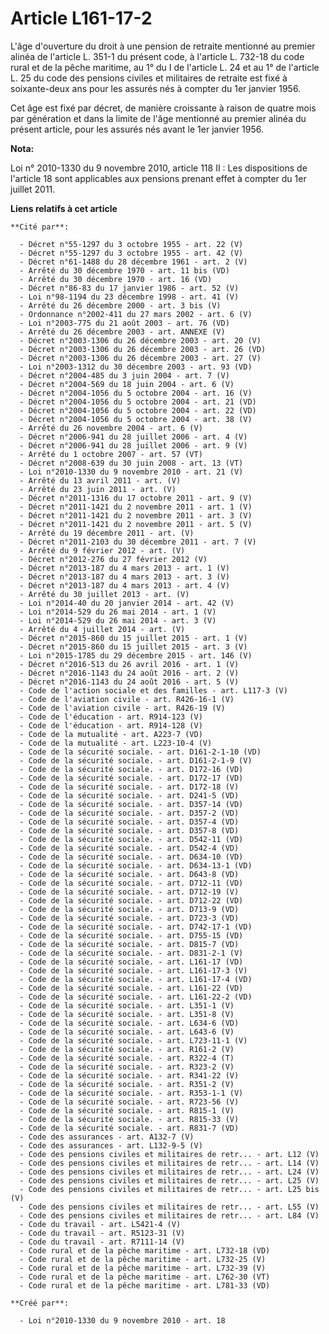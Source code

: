 # Article L161-17-2

L'âge d'ouverture du droit à une pension de retraite mentionné au premier alinéa de l'article L. 351-1 du présent code, à
l'article L. 732-18 du code rural et de la pêche maritime, au 1° du I de l'article L. 24 et au 1° de l'article L. 25 du code
des pensions civiles et militaires de retraite est fixé à soixante-deux ans pour les assurés nés à compter du 1er janvier
1956. 

Cet âge est fixé par décret, de manière croissante à raison de quatre mois par génération et dans la limite de l'âge
mentionné au premier alinéa du présent article, pour les assurés nés avant le 1er janvier 1956.

**Nota:**

Loi n° 2010-1330 du 9 novembre 2010, article 118 II : Les dispositions de l'article 18 sont applicables aux pensions prenant
effet à compter du 1er juillet 2011.

**Liens relatifs à cet article**

	**Cité par**:

	  - Décret n°55-1297 du 3 octobre 1955 - art. 22 (V)
	  - Décret n°55-1297 du 3 octobre 1955 - art. 42 (V)
	  - Décret n°61-1488 du 28 décembre 1961 - art. 2 (V)
	  - Arrêté du 30 décembre 1970 - art. 11 bis (VD)
	  - Arrêté du 30 décembre 1970 - art. 16 (VD)
	  - Décret n°86-83 du 17 janvier 1986 - art. 52 (V)
	  - Loi n°98-1194 du 23 décembre 1998 - art. 41 (V)
	  - Arrêté du 26 décembre 2000 - art. 3 bis (V)
	  - Ordonnance n°2002-411 du 27 mars 2002 - art. 6 (V)
	  - Loi n°2003-775 du 21 août 2003 - art. 76 (VD)
	  - Arrêté du 26 décembre 2003 - art. ANNEXE (V)
	  - Décret n°2003-1306 du 26 décembre 2003 - art. 20 (V)
	  - Décret n°2003-1306 du 26 décembre 2003 - art. 26 (VD)
	  - Décret n°2003-1306 du 26 décembre 2003 - art. 27 (V)
	  - Loi n°2003-1312 du 30 décembre 2003 - art. 93 (VD)
	  - Décret n°2004-485 du 3 juin 2004 - art. 7 (V)
	  - Décret n°2004-569 du 18 juin 2004 - art. 6 (V)
	  - Décret n°2004-1056 du 5 octobre 2004 - art. 16 (V)
	  - Décret n°2004-1056 du 5 octobre 2004 - art. 21 (VD)
	  - Décret n°2004-1056 du 5 octobre 2004 - art. 22 (VD)
	  - Décret n°2004-1056 du 5 octobre 2004 - art. 38 (V)
	  - Arrêté du 26 novembre 2004 - art. 6 (V)
	  - Décret n°2006-941 du 28 juillet 2006 - art. 4 (V)
	  - Décret n°2006-941 du 28 juillet 2006 - art. 9 (V)
	  - Arrêté du 1 octobre 2007 - art. 57 (VT)
	  - Décret n°2008-639 du 30 juin 2008 - art. 13 (VT)
	  - Loi n°2010-1330 du 9 novembre 2010 - art. 21 (V)
	  - Arrêté du 13 avril 2011 - art. (V)
	  - Arrêté du 23 juin 2011 - art. (V)
	  - Décret n°2011-1316 du 17 octobre 2011 - art. 9 (V)
	  - Décret n°2011-1421 du 2 novembre 2011 - art. 1 (V)
	  - Décret n°2011-1421 du 2 novembre 2011 - art. 3 (V)
	  - Décret n°2011-1421 du 2 novembre 2011 - art. 5 (V)
	  - Arrêté du 19 décembre 2011 - art. (V)
	  - Décret n°2011-2103 du 30 décembre 2011 - art. 7 (V)
	  - Arrêté du 9 février 2012 - art. (V)
	  - Décret n°2012-276 du 27 février 2012 (V)
	  - Décret n°2013-187 du 4 mars 2013 - art. 1 (V)
	  - Décret n°2013-187 du 4 mars 2013 - art. 3 (V)
	  - Décret n°2013-187 du 4 mars 2013 - art. 4 (V)
	  - Arrêté du 30 juillet 2013 - art. (V)
	  - Loi n°2014-40 du 20 janvier 2014 - art. 42 (V)
	  - Loi n°2014-529 du 26 mai 2014 - art. 1 (V)
	  - Loi n°2014-529 du 26 mai 2014 - art. 3 (V)
	  - Arrêté du 4 juillet 2014 - art. (V)
	  - Décret n°2015-860 du 15 juillet 2015 - art. 1 (V)
	  - Décret n°2015-860 du 15 juillet 2015 - art. 3 (V)
	  - Loi n°2015-1785 du 29 décembre 2015 - art. 146 (V)
	  - Décret n°2016-513 du 26 avril 2016 - art. 1 (V)
	  - Décret n°2016-1143 du 24 août 2016 - art. 2 (V)
	  - Décret n°2016-1143 du 24 août 2016 - art. 5 (V)
	  - Code de l'action sociale et des familles - art. L117-3 (V)
	  - Code de l'aviation civile - art. R426-16-1 (V)
	  - Code de l'aviation civile - art. R426-19 (V)
	  - Code de l'éducation - art. R914-123 (V)
	  - Code de l'éducation - art. R914-128 (V)
	  - Code de la mutualité - art. A223-7 (VD)
	  - Code de la mutualité - art. L223-10-4 (V)
	  - Code de la sécurité sociale. - art. D161-2-1-10 (VD)
	  - Code de la sécurité sociale. - art. D161-2-1-9 (V)
	  - Code de la sécurité sociale. - art. D172-16 (VD)
	  - Code de la sécurité sociale. - art. D172-17 (VD)
	  - Code de la sécurité sociale. - art. D172-18 (V)
	  - Code de la sécurité sociale. - art. D241-5 (VD)
	  - Code de la sécurité sociale. - art. D357-14 (VD)
	  - Code de la sécurité sociale. - art. D357-2 (VD)
	  - Code de la sécurité sociale. - art. D357-4 (VD)
	  - Code de la sécurité sociale. - art. D357-8 (VD)
	  - Code de la sécurité sociale. - art. D542-11 (VD)
	  - Code de la sécurité sociale. - art. D542-4 (VD)
	  - Code de la sécurité sociale. - art. D634-10 (VD)
	  - Code de la sécurité sociale. - art. D634-13-1 (VD)
	  - Code de la sécurité sociale. - art. D643-8 (VD)
	  - Code de la sécurité sociale. - art. D712-11 (VD)
	  - Code de la sécurité sociale. - art. D712-19 (V)
	  - Code de la sécurité sociale. - art. D712-22 (VD)
	  - Code de la sécurité sociale. - art. D713-9 (VD)
	  - Code de la sécurité sociale. - art. D723-3 (VD)
	  - Code de la sécurité sociale. - art. D742-17-1 (VD)
	  - Code de la sécurité sociale. - art. D755-15 (VD)
	  - Code de la sécurité sociale. - art. D815-7 (VD)
	  - Code de la sécurité sociale. - art. D831-2-1 (V)
	  - Code de la sécurité sociale. - art. L161-17 (VD)
	  - Code de la sécurité sociale. - art. L161-17-3 (V)
	  - Code de la sécurité sociale. - art. L161-17-4 (VD)
	  - Code de la sécurité sociale. - art. L161-22 (VD)
	  - Code de la sécurité sociale. - art. L161-22-2 (VD)
	  - Code de la sécurité sociale. - art. L351-1 (V)
	  - Code de la sécurité sociale. - art. L351-8 (V)
	  - Code de la sécurité sociale. - art. L634-6 (VD)
	  - Code de la sécurité sociale. - art. L643-6 (V)
	  - Code de la sécurité sociale. - art. L723-11-1 (V)
	  - Code de la sécurité sociale. - art. R161-2 (V)
	  - Code de la sécurité sociale. - art. R322-4 (T)
	  - Code de la sécurité sociale. - art. R323-2 (V)
	  - Code de la sécurité sociale. - art. R341-22 (V)
	  - Code de la sécurité sociale. - art. R351-2 (V)
	  - Code de la sécurité sociale. - art. R353-1-1 (V)
	  - Code de la sécurité sociale. - art. R723-56 (V)
	  - Code de la sécurité sociale. - art. R815-1 (V)
	  - Code de la sécurité sociale. - art. R815-33 (V)
	  - Code de la sécurité sociale. - art. R831-7 (VD)
	  - Code des assurances - art. A132-7 (V)
	  - Code des assurances - art. L132-9-5 (V)
	  - Code des pensions civiles et militaires de retr... - art. L12 (V)
	  - Code des pensions civiles et militaires de retr... - art. L14 (V)
	  - Code des pensions civiles et militaires de retr... - art. L24 (V)
	  - Code des pensions civiles et militaires de retr... - art. L25 (V)
	  - Code des pensions civiles et militaires de retr... - art. L25 bis (V)
	  - Code des pensions civiles et militaires de retr... - art. L55 (V)
	  - Code des pensions civiles et militaires de retr... - art. L84 (V)
	  - Code du travail - art. L5421-4 (V)
	  - Code du travail - art. R5123-31 (V)
	  - Code du travail - art. R7111-14 (V)
	  - Code rural et de la pêche maritime - art. L732-18 (VD)
	  - Code rural et de la pêche maritime - art. L732-25 (V)
	  - Code rural et de la pêche maritime - art. L732-39 (V)
	  - Code rural et de la pêche maritime - art. L762-30 (VT)
	  - Code rural et de la pêche maritime - art. L781-33 (VD)

	**Créé par**:

	  - Loi n°2010-1330 du 9 novembre 2010 - art. 18
